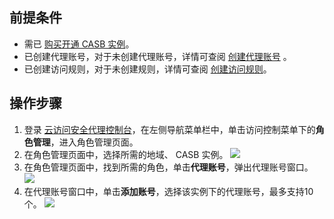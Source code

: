 ## 前提条件
- 需已 [购买开通 CASB 实例](https://cloud.tencent.com/document/product/1303/53298)。
- 已创建代理账号，对于未创建代理账号，详情可查阅 [创建代理账号](https://cloud.tencent.com/document/product/1303/64635) 。
- 已创建访问规则，对于未创建规则，详情可查阅 [创建访问规则](https://cloud.tencent.com/document/product/1303/64924)。

## 操作步骤
1. 登录 [云访问安全代理控制台](https://console.cloud.tencent.com/casb)，在左侧导航菜单栏中，单击访问控制菜单下的**角色管理**，进入角色管理页面。
2. 在角色管理页面中，选择所需的地域、 CASB 实例。
![](https://qcloudimg.tencent-cloud.cn/raw/4730f71a4bbc5dbf412e8ce31fb8ae1d.png)
3. 在角色管理页面中，找到所需的角色，单击**代理账号**，弹出代理账号窗口。
![](https://qcloudimg.tencent-cloud.cn/raw/5c3cd29f6bbce2dc74012116cccbf5fe.png)
2. 在代理账号窗口中，单击**添加账号**，选择该实例下的代理账号，最多支持10个。
![](https://qcloudimg.tencent-cloud.cn/raw/4ef9b43459f4ea7221f9672c5e646dc4.png)
